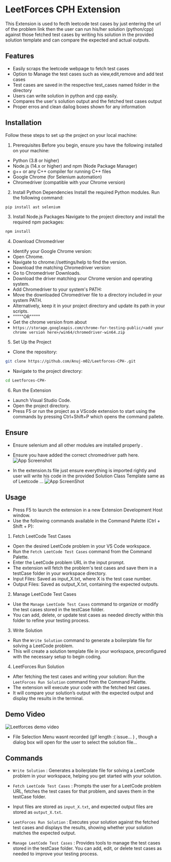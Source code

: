 
# LeetForces CPH Extension

This Extension is used to fecth leetcode test cases by just entering the url of the problem link then the user can run his/her solution (python/cpp) against those fetched test cases by writing his solution in the provided solution template and can compare the expected and actual outputs.



## Features

- Easily scraps the leetcode webpage to fetch test cases
- Option to Manage the test cases such as view,edit,remove and add test cases 
- Test cases are saved in the respective test_cases named folder in the directory
- Users can write solution in python and cpp easily.
- Compares the user's solution output and the fetched test cases output
- Proper erros and clean dailog boxes shown for any information


## Installation

Follow these steps to set up the project on your local machine: 

1. Prerequisites
Before you begin, ensure you have the following installed on your machine:

- Python (3.8 or higher)
- Node.js (14.x or higher) and npm (Node Package Manager)
- g++ or any C++ compiler for running C++ files
- Google Chrome (for Selenium automation)
- Chromedriver (compatible with your Chrome version)

2. Install Python Dependencies
Install the required Python modules. Run the following command:

```bash
pip install ast selenium
```
3. Install Node.js Packages
Navigate to the project directory and install the required npm packages:

```bash
npm install
```

4. Download Chromedriver
- Identify your Google Chrome version:
- Open Chrome.
- Navigate to chrome://settings/help to find the version.
- Download the matching Chromedriver version:
- Go to Chromedriver Downloads.
- Download the driver matching your Chrome version and operating system.
- Add Chromedriver to your system's PATH:
- Move the downloaded Chromedriver file to a directory included in your system PATH.
- Alternatively, keep it in your project directory and update its path in your scripts.
- """""OR"""""
- Get the chrome version from about 
- `https://storage.googleapis.com/chrome-for-testing-public/<add your chrome version here>/win64/chromedriver-win64.zip`

5. Set Up the Project
- Clone the repository:
```bash
git clone https://github.com/Anuj-m02/Leetforces-CPH-.git
```
- Navigate to the project directory:
```bash
cd Leetforces-CPH-
```
6. Run the Extension
- Launch Visual Studio Code.
- Open the project directory.
- Press F5 or run the project as a VScode extension to start using the commands by pressing Ctrl+Shift+P which opens the command pallete.
## Ensure
- Ensure selenium and all other modules are installed properly .
- Ensure you have added the correct chromedriver path here.
![App Screenshot](https://github.com/user-attachments/assets/ffa22cb1-5c86-4739-80fc-24fbf40d4a09)

- In the extension.ts file just ensure everything is imported rightly and user will write his code in the provided Solution Class Template same as of Leetcode ...
![App ScreenShot](https://github.com/user-attachments/assets/83e39b92-2016-4e41-af94-d30760147ce3)

## Usage 
- Press F5 to launch the extension in a new Extension Development Host window.
- Use the following commands available in the Command Palette (Ctrl + Shift + P):
1. Fetch LeetCode Test Cases
- Open the desired LeetCode problem in your VS Code workspace.
- Run the `Fetch LeetCode Test Cases` command from the Command Palette.
- Enter the LeetCode problem URL in the input prompt.
- The extension will fetch the problem's test cases and save them in a testCase folder in your workspace directory.
- Input Files: Saved as input_X.txt, where X is the test case number.
- Output Files: Saved as output_X.txt, containing the expected outputs.
2. Manage LeetCode Test Cases
- Use the `Manage LeetCode Test Cases` command to organize or modify the test cases stored in the testCase folder.
- You can add, delete, or update test cases as needed directly within this folder to refine your testing process.
3. Write Solution
- Run the `Write Solution` command to generate a boilerplate file for solving a LeetCode problem.
- This will create a solution template file in your workspace, preconfigured with the necessary setup to begin coding.
4. LeetForces Run Solution
- After fetching the test cases and writing your solution:
Run the `LeetForces Run Solution` command from the Command Palette.
- The extension will execute your code with the fetched test cases.
- It will compare your solution’s output with the expected output and display the results in the terminal.
  
## Demo Video

![Leetforces demo video](https://github.com/user-attachments/assets/a1782dda-54ec-4ba3-b908-8454f13e137f)

- File Selection Menu wasnt recorded (gif length :(  issue... ) , though a dialog box will open for the user to select the solution file...  
## Commands

- `Write Solution` : Generates a boilerplate file for solving a LeetCode problem in your workspace, helping you get started with your solution.

- `Fetch LeetCode Test Cases` : Prompts the user for a LeetCode problem URL, fetches the test cases for that problem, and saves them in the testCase folder.

- Input files are stored as `input_X.txt`, and expected output files are stored as `output_X.txt`.
- `LeetForces Run Solution` : Executes your solution against the fetched test cases and displays the results, showing whether your solution matches the expected output.

- `Manage LeetCode Test Cases` : Provides tools to manage the test cases stored in the testCase folder. You can add, edit, or delete test cases as needed to improve your testing process.